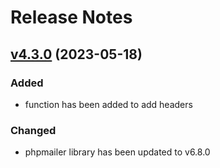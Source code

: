 # Release Notes

## [v4.3.0](https://github.com/Sleon4/Lion-SQL/compare/v4.2.0...v4.3.0) (2023-05-18)

### Added
- function has been added to add headers

### Changed
- phpmailer library has been updated to v6.8.0
